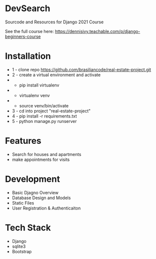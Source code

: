 # DevSearch
Sourcode and Resources for Django 2021 Course

See the full course here: https://dennisivy.teachable.com/p/django-beginners-course


# Installation
* 1 - clone repo https://github.com/brasiliancode/real-estate-project.git
* 2 - create a virtual environment and activate
*  - pip install virtualenv
*  - virtualenv venv
*  - source venv/bin/activate
* 3 - cd into project "real-estate-project"
* 4 - pip install -r requirements.txt
* 5 - python manage.py runserver



# Features
* Search for houses and apartments
* make appointments for visits


# Development
* Basic Djagno Overview
* Database Design and Models
* Static Files
* User Registration & Authenticaiton

# Tech Stack
* Django
* sqlite3
* Bootstrap



